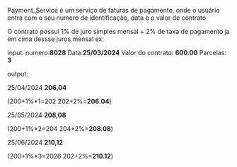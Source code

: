 Payment_Service é um serviço de faturas de pagamento, onde o usuário entra com o seu numero de identificação, data e o valor de contrato

O contrato possui 1% de juro simples mensal + 2% de taxa de pagamento ja em cima dessse juros mensal
ex:

input:
numero:**8028**
Data:**25/03/2024**
Valor do contrato: **600.00**
Parcelas: **3**

output:

25/04/2024 
**206,04**

(200+1%*1=202
202+2%=**206.04**)

25/05/2024 
**208,08**

(200+1%*2=204
204+2%=**208.08**)

25/06/2024 
**210,12**

(200+1%*3=2026
202+2%=**210.12**)
